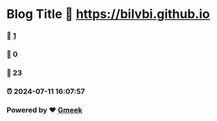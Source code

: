 # Blog Title :link: https://bilvbi.github.io 
### :page_facing_up: [1](https://bilvbi.github.io/tag.html) 
### :speech_balloon: 0 
### :hibiscus: 23 
### :alarm_clock: 2024-07-11 16:07:57 
### Powered by :heart: [Gmeek](https://github.com/Meekdai/Gmeek)
